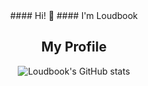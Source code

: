 <div align="center">
#### Hi! 👋 
#### I'm Loudbook

  ## My Profile

![Loudbook's GitHub stats](https://github-readme-stats.vercel.app/api?username=Loudbooks&show_icons=true&theme=radical)
</div>
